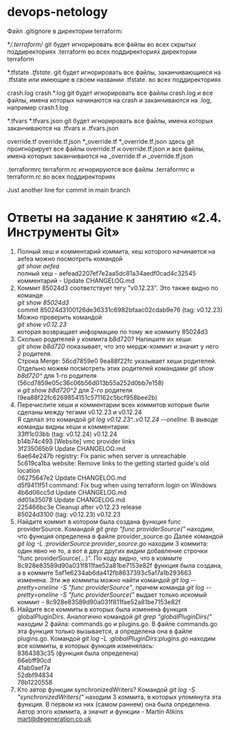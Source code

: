# devops-netology
Файл .gitignore в директории terraform:

**/.terraform/*
git будет игнорировать все файлы во всех скрытых поддиректориях .terraform во всех поддиректориях директории terraform

*.tfstate
*.tfstate.*
git будет игнорировать все файлы, заканчивающиеся на .tfstate или имеющие в своем названии .tfstate. во всех поддиректориях

crash.log
crash.*.log
git будет игнорировать все файлы crash.log и все файлы, имена которых начинаются на crash и заканчиваются на .log, например crash.1.log

*.tfvars
*.tfvars.json
git будет игнорировать все файлы, имена которых заканчиваются на .tfvars и .tfvars.json

override.tf
override.tf.json
*_override.tf
*_override.tf.json
здесь git проигнорирует все файлы override.tf и override.tf.json и все файлы, имена которых заканчиваются на _override.tf и _override.tf.json

.terraformrc
terraform.rc
игнорируются все файлы .terraformrc и terraform.rc во всех поддиректориях

Just another line for commit in main branch


# Ответы на задание к занятию «2.4. Инструменты Git»
1. Полный хеш и комментарий коммита, хеш которого начинается на aefea 
можно посмотреть командой <br/>
_git show aefea_ <br/>
полный хеш - aefead2207ef7e2aa5dc81a34aedf0cad4c32545 <br/>
комментарий - Update CHANGELOG.md
2. Коммит 85024d3 соответствует тегу "v0.12.23". Это также видно по команде <br/>
_git show 85024d3_ <br/>
commit 85024d3100126de36331c6982bfaac02cdab9e76 (tag: v0.12.23) <br/>
Можно проверить командой <br/>
_git show v0.12.23_ <br/>
которая возвращает информацию по тому же коммиту 85024d3
3. Сколько родителей у коммита b8d720? Напишите их хеши.<br/>
_git show b8d720_ показывает, что это мердж-коммит и значит у него 2 родителя.<br/>
Строка Merge: 56cd7859e0 9ea88f22fc указывает хеши родителей.<br/>
Отдельно можем посмотреть этих родителей командами
_git show b8d720^_ для 1-го родителя (56cd7859e05c36c06b56d013b55a252d0bb7e158)<br/>
и _git show b8d720^2_ для 2-го родителя (9ea88f22fc6269854151c571162c5bcf958bee2b)
4. Перечислите хеши и комментарии всех коммитов которые были сделаны между тегами v0.12.23 и v0.12.24<br/>
Я сделал это командой _git log v0.12.23^..v0.12.24 --oneline_. В выводе команды видны хеши и комментарии:<br/>
33ff1c03bb (tag: v0.12.24) v0.12.24<br/>
b14b74c493 [Website] vmc provider links<br/>
3f235065b9 Update CHANGELOG.md<br/>
6ae64e247b registry: Fix panic when server is unreachable<br/>
5c619ca1ba website: Remove links to the getting started guide's old location<br/>
06275647e2 Update CHANGELOG.md<br/>
d5f9411f51 command: Fix bug when using terraform login on Windows<br/>
4b6d06cc5d Update CHANGELOG.md<br/>
dd01a35078 Update CHANGELOG.md<br/>
225466bc3e Cleanup after v0.12.23 release<br/>
85024d3100 (tag: v0.12.23) v0.12.23<br/>
5. Найдите коммит в котором была создана функция func providerSource.
Командой _git grep "func providerSource("_ находим, что функция определена в файле provider_source.go
Далее командой _git log -L :providerSource:provider_source.go_ находим 3 коммита: один явно не то, а вот 
в двух других видим добавление строчки "func providerSource(...)".
По коду видно, что в коммите 8c928e83589d90a031f811fae52a81be7153e82f функция была создана, а в 
коммите 5af1e6234ab6da412fb8637393c5a17a1b293663 изменена.
Эти же коммиты можно найти командой _git log --pretty=oneline -S "func providerSource"_, причем команда
_git log --pretty=oneline -S "func providerSource("_ выдает только искомый коммит - 8c928e83589d90a031f811fae52a81be7153e82f
6. Найдите все коммиты в которых была изменена функция globalPluginDirs.
Аналогично командой _git grep "globalPluginDirs("_ находим 2 файла: commands.go и plugins.go.
В файле commands.go эта функция только вызывается, а определена она в файле plugins.go.
Командой _git log -L :globalPluginDirs:plugins.go_ находим все коммиты, в которых функция изменялась:<br/>
8364383c35 (функция была определена)<br/>
66ebff90cd<br/>
41ab0aef7a<br/>
52dbf94834<br/>
78b1220558<br/>
7. Кто автор функции synchronizedWriters?
Командой _git log -S "synchronizedWriters("_ находим 3 коммита, в которых упомянута эта функция. 
В первом из них (самом раннем) она была определена. Автор этого коммита, а значит и функции - Martin Atkins <mart@degeneration.co.uk> 

